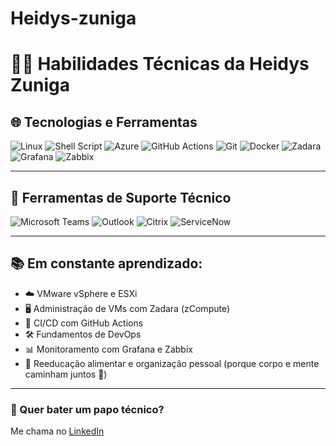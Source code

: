 # Heidys-zuniga

# 👩‍💻 Habilidades Técnicas da Heidys Zuniga

## 🌐 Tecnologias e Ferramentas

![Linux](https://img.shields.io/badge/Linux-333?logo=linux&logoColor=white)
![Shell Script](https://img.shields.io/badge/Shell-121011?logo=gnu-bash&logoColor=white)
![Azure](https://img.shields.io/badge/Azure-0078D4?logo=microsoft-azure&logoColor=white)
![GitHub Actions](https://img.shields.io/badge/GitHub%20Actions-2088FF?logo=github-actions&logoColor=white)
![Git](https://img.shields.io/badge/Git-F05032?logo=git&logoColor=white)
![Docker](https://img.shields.io/badge/Docker-2496ED?logo=docker&logoColor=white)
![Zadara](https://img.shields.io/badge/Zadara-00BFB3?style=flat&logo=data&logoColor=white)
![Grafana](https://img.shields.io/badge/Grafana-F46800?logo=grafana&logoColor=white)
![Zabbix](https://img.shields.io/badge/Zabbix-DC382D?logo=zabbix&logoColor=white)

---

## 🧰 Ferramentas de Suporte Técnico

![Microsoft Teams](https://img.shields.io/badge/Microsoft%20Teams-6264A7?logo=microsoft-teams&logoColor=white)
![Outlook](https://img.shields.io/badge/Outlook-0078D4?logo=microsoft-outlook&logoColor=white)
![Citrix](https://img.shields.io/badge/Citrix-000000?logo=citrix&logoColor=white)
![ServiceNow](https://img.shields.io/badge/ServiceNow-00C58E?logo=servicenow&logoColor=white)

---

## 📚 Em constante aprendizado:

- ☁️ VMware vSphere e ESXi
- 🖥️ Administração de VMs com Zadara (zCompute)
- 🚀 CI/CD com GitHub Actions
- 🛠️ Fundamentos de DevOps
- 📊 Monitoramento com Grafana e Zabbix
- 🧠 Reeducação alimentar e organização pessoal (porque corpo e mente caminham juntos 💪)

---

### 💬 Quer bater um papo técnico?
Me chama no [LinkedIn](https://www.linkedin.com/in/heidys-zuniga/)
